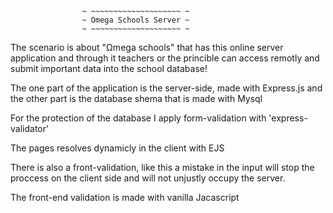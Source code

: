                     ~ ~~~~~~~~~~~~~~~~~~~~ ~
                    ~ Omega Schools Server ~
                    ~ ~~~~~~~~~~~~~~~~~~~~ ~


The scenario is about "Ωmega schools" that has this online server application and 
through it teachers or the princible can access remotly and submit important data 
into the school database!

The one part of the application is the server-side, made with Express.js 
and the other part is the database shema that is made with Mysql

For the protection of the database I apply form-validation with 'express-validator'

The pages resolves dynamicly in the client with EJS

There is also a front-validation, like this a mistake in the input will stop the 
proccess on the client side and will not unjustly occupy the server.

The front-end validation is made with vanilla Jacascript
